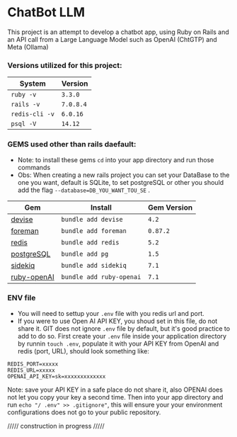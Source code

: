 # ChatBot LLM

This project is an attempt to develop a chatbot app, using Ruby on Rails and an API call from a Large Language Model such as OpenAI (ChtGTP) and Meta (Ollama)

### Versions utilized for this project:

<div align="center">

|  System  | Version |
|----------|---------|
| `ruby -v`|`3.3.0`  |
|`rails -v`|`7.0.8.4`|
|`redis-cli -v`| `6.0.16` |
| `psql -V`| `14.12` |

</div>

### GEMS used other than rails daefault:
- Note: to install these gems `cd` into your app directory and run those commands
- Obs: When creating a new rails project you can set your DataBase to the one you want, default is SQLite, to set postgreSQL or other you should add the flag `--database=DB_YOU_WANT_TOU_SE` .

<div align="center">

|  Gem  | Install | Gem Version |
|-------|-----|---------|
| [devise](https://rubygems.org/gems/devise/versions/4.2.0?locale=en)    | `bundle add devise`  | `4.2` |
| [foreman](https://rubygems.org/gems/foreman/versions/0.87.2?locale=en) | `bundle add foreman` | `0.87.2`|
| [redis](https://rubygems.org/gems/redis/versions/5.2.0?locale=en)      | `bundle add redis`   | `5.2` |
| [postgreSQL](https://rubygems.org/gems/pg/versions/1.5.6?locale=en)    | `bundle add pg`      | `1.5` |
| [sidekiq](https://rubygems.org/gems/sidekiq/versions/7.1.2?locale=en)  | `bundle add sidekiq` | `7.1` |
| [ruby-openAI](https://github.com/alexrudall/ruby-openai)               | `bundle add ruby-openai` | `7.1` |

</div>

### ENV file
- You will need to settup your `.env` file with you redis url and port.
- If you were to use Open AI API KEY, you shoud set in this file, do not share it. GIT does not ignore `.env` file by default, but it's good practice to add to do so.
First create your `.env` file inside your application directory by runnin `touch .env`, populate it with your API KEY from OpenAI and redis (port, URL), should look something like:

```
REDIS_PORT=xxxxx
REDIS_URL=xxxxx
OPENAI_API_KEY=sk=xxxxxxxxxxxxx
```

Note: save your API KEY in a safe place do not share it, also OPENAI does not let you copy your key a second time.
Then into your app directory and run `echo "/ .env" >> .gitignore"`, this will ensure your your environment configurations does not go to your public repository.

///// construction in progress /////